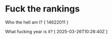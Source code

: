 # Fuck the rankings

Who the hell am I?
{ 14622011 }

What fucking year is it?
[ 2025-03-26T10:26:40Z ]
